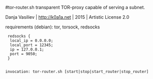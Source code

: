 #tor-router.sh
transparent TOR-proxy capable of serving a subnet.

Danja Vasiliev | http://k0a1a.net |  2015 | Artistic License 2.0

requirements (debian):
tor, torsock, redsocks

``` /etc/redsocks.conf: 
 redsocks {
  local_ip = 0.0.0.0;
  local_port = 12345;
  ip = 127.0.0.1;
  port = 9050;
 }
 

invocation: tor-router.sh [start|stop|start_router|stop_router]

